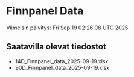 # Finnpanel Data

Viimeisin päivitys: Fri Sep 19 02:26:08 UTC 2025

## Saatavilla olevat tiedostot
- 14D_Finnpanel_data_2025-09-19.xlsx
- 90D_Finnpanel_data_2025-09-19.xlsx
